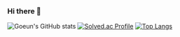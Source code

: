 ### Hi there 👋

<!--
**hagoeun0119/hagoeun0119** is a ✨ _special_ ✨ repository because its `README.md` (this file) appears on your GitHub profile.

Here are some ideas to get you started:

- 🔭 I’m currently working on ...
- 🌱 I’m currently learning ...
- 👯 I’m looking to collaborate on ...
- 🤔 I’m looking for help with ...
- 💬 Ask me about ...
- 📫 How to reach me: ...
- 😄 Pronouns: ...
- ⚡ Fun fact: ...
-->

![Goeun's GitHub stats](https://github-readme-stats.vercel.app/api?username=Goeun&theme=swift&show_icons=true=true)
[![Solved.ac Profile](http://mazassumnida.wtf/api/generate_badge?boj=sera1193)](https://solved.ac/sera1193)
[![Top Langs](https://github-readme-stats.vercel.app/api/top-langs/?username=Goeun&layout=compact)](https://github.com/hagoeun0119)
